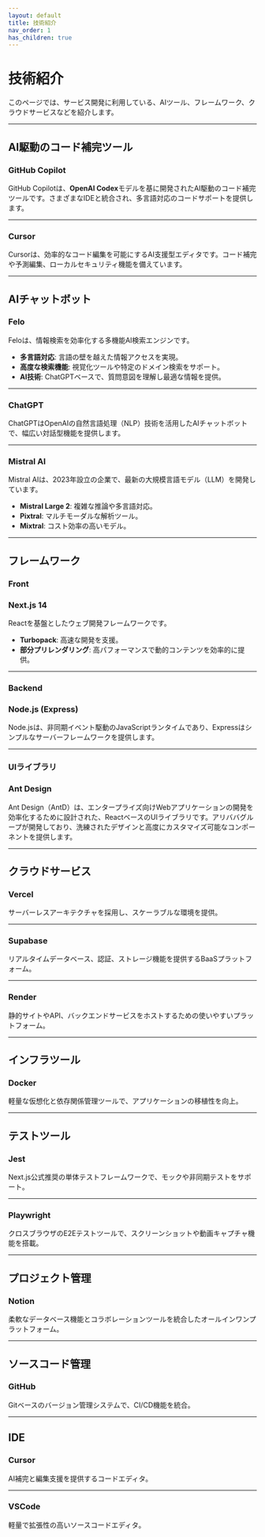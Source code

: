 ```yaml
---
layout: default
title: 技術紹介
nav_order: 1
has_children: true
---
```


# 技術紹介

このページでは、サービス開発に利用している、AIツール、フレームワーク、クラウドサービスなどを紹介します。

---

## **AI駆動のコード補完**ツール

### GitHub Copilot

GitHub Copilotは、**OpenAI Codex**モデルを基に開発されたAI駆動のコード補完ツールです。さまざまなIDEと統合され、多言語対応のコードサポートを提供します。

---

### Cursor

Cursorは、効率的なコード編集を可能にするAI支援型エディタです。コード補完や予測編集、ローカルセキュリティ機能を備えています。

---

## **AIチャットボット**

### Felo

Feloは、情報検索を効率化する多機能AI検索エンジンです。

- **多言語対応**: 言語の壁を越えた情報アクセスを実現。
- **高度な検索機能**: 視覚化ツールや特定のドメイン検索をサポート。
- **AI技術**: ChatGPTベースで、質問意図を理解し最適な情報を提供。

---

### ChatGPT

ChatGPTはOpenAIの自然言語処理（NLP）技術を活用したAIチャットボットで、幅広い対話型機能を提供します。

---

### Mistral AI

Mistral AIは、2023年設立の企業で、最新の大規模言語モデル（LLM）を開発しています。

- **Mistral Large 2**: 複雑な推論や多言語対応。
- **Pixtral**: マルチモーダルな解析ツール。
- **Mixtral**: コスト効率の高いモデル。

---

## **フレームワーク**

### Front

### Next.js 14

Reactを基盤としたウェブ開発フレームワークです。

- **Turbopack**: 高速な開発を支援。
- **部分プリレンダリング**: 高パフォーマンスで動的コンテンツを効率的に提供。

---

### Backend

### Node.js (Express)

Node.jsは、非同期イベント駆動のJavaScriptランタイムであり、Expressはシンプルなサーバーフレームワークを提供します。

---

### UIライブラリ

### Ant Design
Ant Design（AntD）は、エンタープライズ向けWebアプリケーションの開発を効率化するために設計された、ReactベースのUIライブラリです。アリババグループが開発しており、洗練されたデザインと高度にカスタマイズ可能なコンポーネントを提供します。

---

## **クラウドサービス**

### Vercel

サーバーレスアーキテクチャを採用し、スケーラブルな環境を提供。

---

### Supabase

リアルタイムデータベース、認証、ストレージ機能を提供するBaaSプラットフォーム。

---

### Render

静的サイトやAPI、バックエンドサービスをホストするための使いやすいプラットフォーム。

---

## **インフラツール**

### Docker

軽量な仮想化と依存関係管理ツールで、アプリケーションの移植性を向上。

---

## **テストツール**

### Jest

Next.js公式推奨の単体テストフレームワークで、モックや非同期テストをサポート。

---

### Playwright

クロスブラウザのE2Eテストツールで、スクリーンショットや動画キャプチャ機能を搭載。

---

## **プロジェクト管理**

### Notion

柔軟なデータベース機能とコラボレーションツールを統合したオールインワンプラットフォーム。

---

## **ソースコード管理**

### GitHub

Gitベースのバージョン管理システムで、CI/CD機能を統合。

---

## **IDE**

### Cursor

AI補完と編集支援を提供するコードエディタ。

---

### VSCode

軽量で拡張性の高いソースコードエディタ。